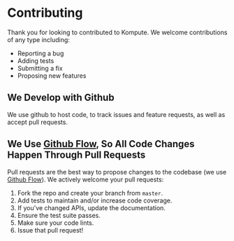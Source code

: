 # Contributing 

Thank you for looking to contributed to Kompute. We welcome contributions of any type including:

- Reporting a bug
- Adding tests
- Submitting a fix
- Proposing new features

## We Develop with Github

We use github to host code, to track issues and feature requests, as well as accept pull requests.

## We Use [Github Flow](https://guides.github.com/introduction/flow/index.html), So All Code Changes Happen Through Pull Requests

Pull requests are the best way to propose changes to the codebase (we use [Github Flow](https://guides.github.com/introduction/flow/index.html)). We actively welcome your pull requests:

1. Fork the repo and create your branch from `master`.
2. Add tests to maintain and/or increase code coverage.
3. If you've changed APIs, update the documentation.
4. Ensure the test suite passes.
5. Make sure your code lints.
6. Issue that pull request!
